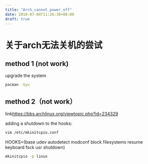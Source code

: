 ```yaml
---
title: "Arch_cannot_power_off"
date: 2018-07-04T11:26:30+08:00
draft: true
---
```


# 关于arch无法关机的尝试

## method 1 (not work)

upgrade the system

```sh
pacman -Syu
```

## method 2（not work）

link<https://bbs.archlinux.org/viewtopic.php?id=234329>

adding a shutdown to the hooks:

```sh
vim /etc/mkinitcpio.conf
```

HOOKS=(base udev autodetect modconf block filesystems resume keyboard fsck usr shutdown)

```sh
mkinitcpio -p linux
```